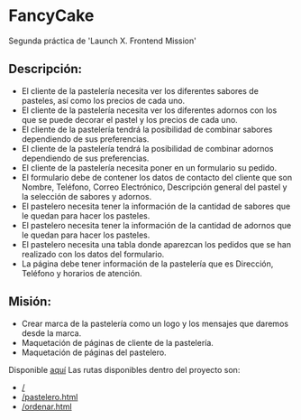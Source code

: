 # FancyCake

Segunda práctica de 'Launch X. Frontend Mission'

## Descripción: <br>

- El cliente de la pastelería necesita ver los diferentes sabores de pasteles, así como los precios de cada uno.
- El cliente de la pastelería necesita ver los diferentes adornos con los que se puede decorar el pastel y los precios de cada uno.
- El cliente de la pastelería tendrá la posibilidad de combinar sabores dependiendo de sus preferencias.
- El cliente de la pastelería tendrá la posibilidad de combinar adornos dependiendo de sus preferencias.
- El cliente de la pastelería necesita poner en un formulario su pedido.
- El formulario debe de contener los datos de contacto del cliente que son Nombre, Teléfono, Correo Electrónico, Descripción general del pastel y la selección de sabores y adornos.
- El pastelero necesita tener la información de la cantidad de sabores que le quedan para hacer los pasteles.
- El pastelero necesita tener la información de la cantidad de adornos que le quedan para hacer los pasteles.
- El pastelero necesita una tabla donde aparezcan los pedidos que se han realizado con los datos del formulario.
- La página debe tener información de la pastelería que es Dirección, Teléfono y horarios de atención.

## Misión:

- Crear marca de la pastelería como un logo y los mensajes que daremos desde la marca.
- Maquetación de páginas de cliente de la pastelería.
- Maquetación de páginas del pastelero.

Disponible [aquí](https://fancy-cake.netlify.app/)
Las rutas disponibles dentro del proyecto son:

- [/](https://fancy-cake.netlify.app/)
- [/pastelero.html](https://fancy-cake.netlify.app/pastelero.html)
- [/ordenar.html](https://fancy-cake.netlify.app/ordenar.html)
